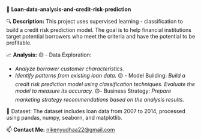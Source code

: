 📌 **Loan-data-analysis-and-credit-risk-prediction**

🔍 **Description:**
This project uses supervised learning - classification to build a credit risk prediction model. The goal is to help financial institutions target potential borrowers who meet the criteria and have the potential to be profitable.

📈 **Analysis:**
🟡 - Data Exploration:
- *Analyze borrower customer characteristics.*
- *Identify patterns from existing loan data.*
🟡 - Model Building:
*Build a credit risk prediction model using classification techniques.*
*Evaluate the model to measure its accuracy.*
🟡- Business Strategy:
*Prepare marketing strategy recommendations based on the analysis results.*

📁 Dataset:
The dataset includes loan data from 2007 to 2014, processed using pandas, numpy, seaborn, and matplotlib.

📫 **Contact Me:** nikenyudhaa22@gmail.com  
